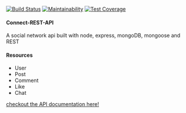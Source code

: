 [![Build Status](https://travis-ci.org/mycok/Connect-REST-api.svg?branch=develop)](https://travis-ci.org/mycok/Connect-REST-api) [![Maintainability](https://api.codeclimate.com/v1/badges/9c6985634607bbaf4cd1/maintainability)](https://codeclimate.com/github/mycok/Connect-REST-api/maintainability) [![Test Coverage](https://api.codeclimate.com/v1/badges/9c6985634607bbaf4cd1/test_coverage)](https://codeclimate.com/github/mycok/Connect-REST-api/test_coverage)
#### Connect-REST-API

A social network api built with node, express, mongoDB, mongoose and REST

#### Resources

- User
- Post
- Comment
- Like
- Chat

[checkout the API documentation here!](https://connect-rest-api.herokuapp.com/)
